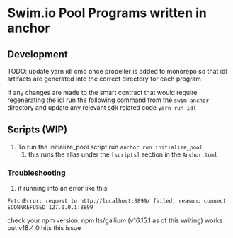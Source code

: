 # Swim.io Pool Programs written in anchor

## Development

TODO: update yarn idl cmd once propeller is added to monorepo so that idl artifacts are generated
into the correct directory for each program

If any changes are made to the smart contract that would require regenerating the idl
run the following command from the `swim-anchor` directory and update any relevant sdk related code
`yarn run idl`

## Scripts (WIP)
1. To run the initialize_pool script run
  `anchor run initialize_pool`
    1. this runs the alias under the `[scripts]` section in the `Anchor.toml`

### Troubleshooting
1. if running into an error like this
```
FetchError: request to http://localhost:8899/ failed, reason: connect ECONNREFUSED 127.0.0.1:8899
```
check your npm version. npm lts/gallium (v16.15.1 as of this writing) works but v18.4.0 hits this issue
